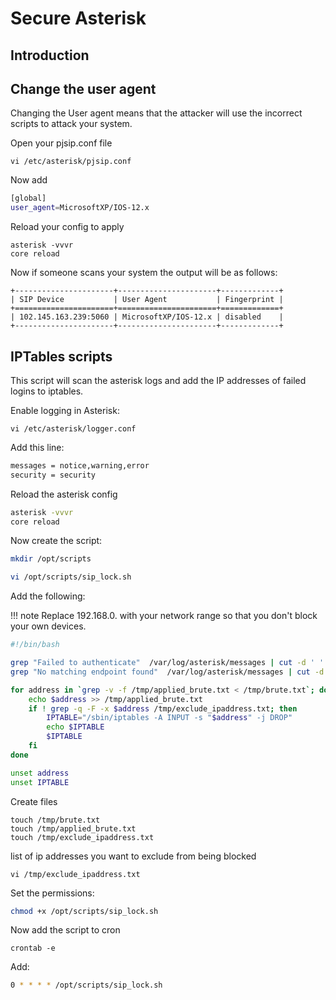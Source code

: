 # Secure Asterisk

## Introduction

## Change the user agent

Changing the User agent means that the attacker will
use the incorrect scripts to attack your system.

Open your pjsip.conf file

```
vi /etc/asterisk/pjsip.conf
```
Now add
```bash
[global]
user_agent=MicrosoftXP/IOS-12.x
```
Reload your config to apply
```
asterisk -vvvr
core reload
```
Now if someone scans your system the output will be as follows:
```
+----------------------+----------------------+-------------+
| SIP Device           | User Agent           | Fingerprint |
+======================+======================+=============+
| 102.145.163.239:5060 | MicrosoftXP/IOS-12.x | disabled    |
+----------------------+----------------------+-------------+
```

## IPTables scripts

This script will scan the asterisk logs and add the IP addresses of failed logins to iptables.

Enable logging in Asterisk:

```
vi /etc/asterisk/logger.conf
```
Add this line:

```bash
messages = notice,warning,error
security = security
```
Reload the asterisk config

```bash
asterisk -vvvr
core reload
```

Now create the script:

```bash
mkdir /opt/scripts

vi /opt/scripts/sip_lock.sh
```

Add the following:

!!! note
    Replace 192.168.0. with your network range
    so that you don't block your own devices.
    
```bash
#!/bin/bash

grep "Failed to authenticate"  /var/log/asterisk/messages | cut -d ' ' -f14 | sed 's/:5060//g' | sed "s/'//g" | cut -d ':' -f1 | grep -v "192.168.0.\|callid" | uniq > /tmp/brute.txt
grep "No matching endpoint found"  /var/log/asterisk/messages | cut -d ' ' -f13,14 | cut -d ':' -f1 | sed "s/'//g" | grep -v "192.168.0.\|callid" | uniq >> /tmp/brute.txt

for address in `grep -v -f /tmp/applied_brute.txt < /tmp/brute.txt`; do
    echo $address >> /tmp/applied_brute.txt
    if ! grep -q -F -x $address /tmp/exclude_ipaddress.txt; then
        IPTABLE="/sbin/iptables -A INPUT -s "$address" -j DROP"
        echo $IPTABLE
        $IPTABLE
    fi
done

unset address
unset IPTABLE
```

Create files
```
touch /tmp/brute.txt
touch /tmp/applied_brute.txt
touch /tmp/exclude_ipaddress.txt
```

list of ip addresses you want to exclude from being blocked
```
vi /tmp/exclude_ipaddress.txt
```

Set the permissions:
```bash
chmod +x /opt/scripts/sip_lock.sh
```
Now add the script to cron
```
crontab -e
```
Add:

```bash
0 * * * * /opt/scripts/sip_lock.sh
```

